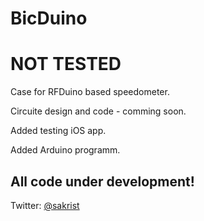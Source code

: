 # BicDuino

NOT TESTED
==

Case for RFDuino based speedometer.


Circuite design and code - comming soon.

Added testing iOS app.

Added Arduino programm.

All code under development!
-- 

Twitter: <a href="https://twitter.com/SAKrisT">@sakrist</a>

